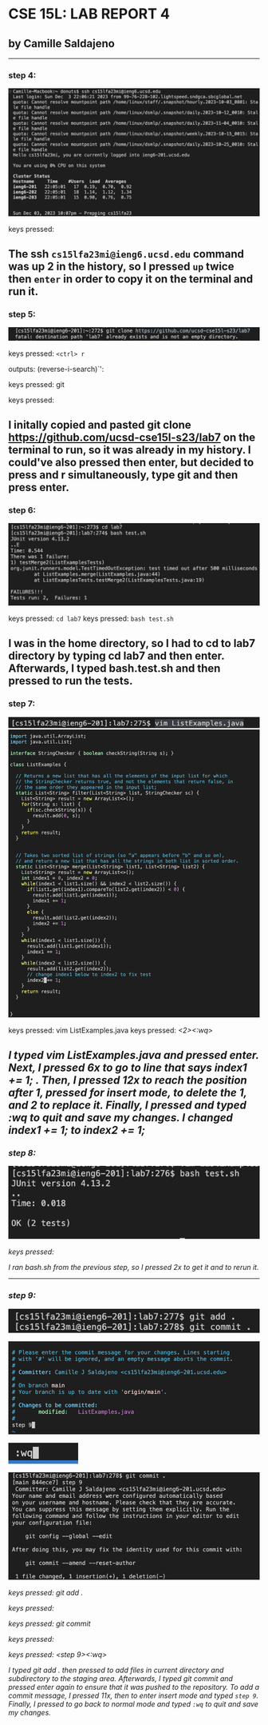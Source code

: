 # CSE 15L: LAB REPORT 4
## by Camille Saldajeno
---

### step 4:

![Image1](lab4_step4.png)

keys pressed: <up><up><enter>

The ssh `cs15lfa23mi@ieng6.ucsd.edu` command was up 2 in the history, so I pressed `up` twice then `enter` in order to copy it on the terminal and run it.
---

### step 5:

![Image2](lab4_step5.png)

keys pressed: `<ctrl> r`

outputs: (reverse-i-search)`':

keys pressed: git

keys pressed: <enter>

I initally copied and pasted git clone https://github.com/ucsd-cse15l-s23/lab7 on the terminal to run, so it was already in my history. I could've also pressed <up> then enter, but decided to press <ctrl> and r simultaneously, type git and then press enter.
---

### step 6:

![Image3](lab4_step6.png)

keys pressed: `cd lab7` <enter>
keys pressed: `bash test.sh` <enter>

I was in the home directory, so I had to cd to lab7 directory by typing cd lab7 and then enter. Afterwards, I typed bash.test.sh and then pressed <enter> to run the tests.
---

### step 7:

![Image4](lab4_step7pt1.png)
![Image5](lab4_step7pt2.png)


keys pressed: vim ListExamples.java <enter>
keys pressed: <up><up><up><up><up><up><right><right><right><right><right><right><right><right><right><right><right><right><i><backspace><2><esc><:wq>

I typed vim ListExamples.java and pressed enter. Next, I  pressed <up> 6x to go to line that says index1 += 1; . Then, I pressed <right> 12x to reach the position after 1, pressed <i> for insert mode, <backspace> to delete the 1, and 2 to replace it. Finally, I pressed <esc> and typed :wq to quit and save my changes. I changed index1 += 1; to index2 += 1;
---
### step 8:

![Image6](lab4_step8.png)

keys pressed: <up><up><enter>

I ran bash.sh from the previous step, so I pressed <up> 2x to get it and <enter> to rerun it.

---

### step 9:

![Image7](lab4_step9pt1.png)

![Image8](lab4_step9pt2.png)

![Image9](lab4_step9pt3.png)

![Image10](lab4_step9pt4.png)

keys pressed: git add . 

keys pressed: <enter>

keys pressed: git commit 

keys pressed: <enter>

keys pressed: <down><down><down><down><down><down><down><down><down><down><down><i><step 9><esc><:wq>

I typed git add . then pressed <enter> to add files in current directory and subdirectory to the staging area. Afterwards, I typed git commit and pressed enter again to ensure that it was pushed to the repository. To add a commit message, I pressed <down> 11x, then <i> to enter insert mode and typed `step 9`. Finally, I pressed <esc> to go back to normal mode and typed `:wq` to quit and save my changes.








